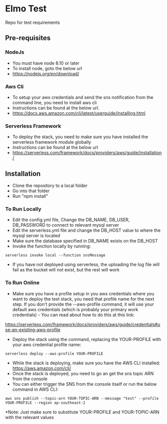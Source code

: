 # Elmo Test
Repo for test requirements

## Pre-requisites
### NodeJs
* You must have node 8.10 or later
* To install node, goto the below url
* https://nodejs.org/en/download/
### Aws Cli
* To setup your aws credentials and send the sns notification from the command line, you need to install aws cli
* Instructions can be found at the below url.
* https://docs.aws.amazon.com/cli/latest/userguide/installing.html
### Serverless Framework
* To deploy the stack, you need to make sure you have installed the serverless framework module globally
* Instructions can be found at the below url
* https://serverless.com/framework/docs/providers/aws/guide/installation/

## Installation
* Clone the repository to a local folder
* Go into that folder
* Run "npm install"

### To Run Locally
* Edit the config.yml file, Change the DB_NAME, DB_USER, DB_PASSWORD to connect to relevant mysql server
* Edit the serverless.yml file and change the DB_HOST value to where the mysql server is located
* Make sure the database specified in DB_NAME exists on the DB_HOST
* Invoke the function locally by running:

```serverless invoke local --function snsMessage```

* If you have not deployed using serverless, the uploading the log file will fail as the bucket will not exist, but the rest will work

### To Run Online
* Make sure you have a profile setup in you aws credentials where you want to deploy the test stack, you need that profile name for the next step.  If you don't provide the --aws-profile command, it will use your default aws credentials (which is probably your primary work credentials) - You can read about how to do this at this link:

https://serverless.com/framework/docs/providers/aws/guide/credentials#use-an-existing-aws-profile

* Deploy the stack using the command, replacing the YOUR-PROFILE with your aws credential profile name:

```serverless deploy --aws-profile YOUR-PROFILE```

* While the stack is deploying, make sure you have the AWS CLI installed: https://aws.amazon.com/cli/
* Once the stack is deployed, you need to go an get the sns topic ARN from the console
* You can either trigger the SNS from the console itself or run the below command in AWS CLI:

```aws sns publish --topic-arn YOUR-TOPIC-ARN --message "test" --profile YOUR-PROFILE --region ap-southeast-2```

*Note: Just make sure to substitute YOUR-PROFILE and YOUR-TOPIC-ARN with the relevant values



